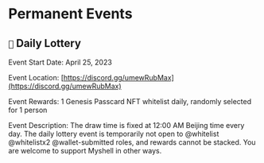 # Permanent Events

## `🎉` Daily Lottery

Event Start Date: April 25, 2023

Event Location: [https://discord.gg/umewRubMax](https://discord.gg/umewRubMax)

Event Rewards: 1 Genesis Passcard NFT whitelist daily, randomly selected for 1 person

Event Description: The draw time is fixed at 12:00 AM Beijing time every day. The daily lottery event is temporarily not open to @whitelist @whitelistx2 @wallet-submitted roles, and rewards cannot be stacked. You are welcome to support Myshell in other ways.
